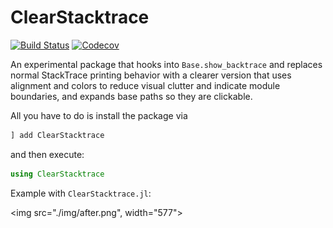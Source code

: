 # ClearStacktrace

[![Build Status](https://travis-ci.com/jkrumbiegel/ClearStacktrace.jl.svg?branch=master)](https://travis-ci.com/jkrumbiegel/ClearStacktrace.jl)
[![Codecov](https://codecov.io/gh/jkrumbiegel/ClearStacktrace.jl/branch/master/graph/badge.svg)](https://codecov.io/gh/jkrumbiegel/ClearStacktrace.jl)

An experimental package that hooks into `Base.show_backtrace` and replaces normal StackTrace printing behavior with a clearer version that uses alignment and colors to reduce visual clutter and indicate module boundaries, and expands base paths so they are clickable.

All you have to do is install the package via

```julia
] add ClearStacktrace
```

and then execute:
```julia
using ClearStacktrace
```

Example with `ClearStacktrace.jl`:

<img src="./img/after.png", width="577">
